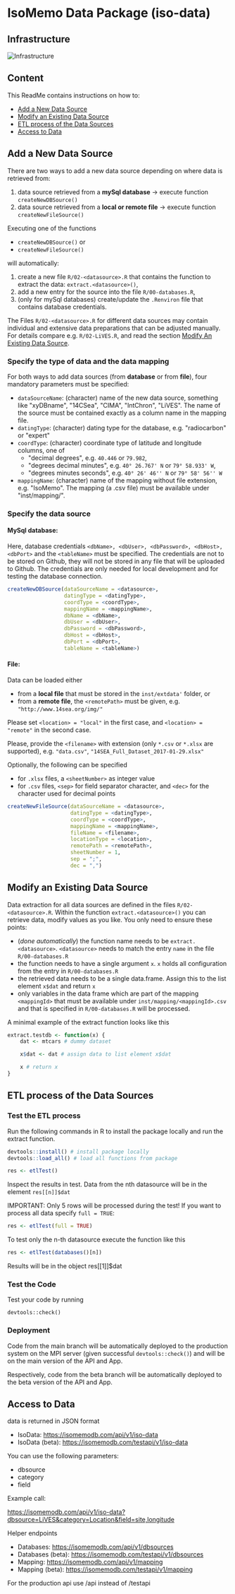 # IsoMemo Data Package (iso-data)

## Infrastructure
![Infrastructure](https://user-images.githubusercontent.com/16759098/216335554-864c2d9b-0200-48f5-b6b7-975f66b1fe74.png)

## Content

This ReadMe contains instructions on how to:

- [Add a New Data Source](#add-a-new-data-source)
- [Modify an Existing Data Source](#modify-an-existing-data-source)
- [ETL process of the Data Sources](#etl-process-of-the-data-sources)
- [Access to Data](#access-to-data)

## Add a New Data Source

There are two ways to add a new data source depending on where data is retrieved from:
  
1. data source retrieved from a **mySql database** -> execute function `createNewDBSource()`
2. data source retrieved from a **local or remote file** -> execute function `createNewFileSource()`

Executing one of the functions

- `createNewDBSource()` or 
- `createNewFileSource()`

will automatically:

1. create a new file `R/02-<datasource>.R` that contains the function to extract the data: `extract.<datasource>()`,
2. add a new entry for the source into the file `R/00-databases.R`,
3. (only for mySql databases) create/update the `.Renviron` file that contains database credentials.

The Files `R/02-<datasource>.R` for different data sources may contain individual and extensive data
preparations that can be adjusted manually. For details compare e.g. `R/02-LiVES.R`, and read the 
section [Modify An Existing Data Source](#modify-an-existing-data-source).

### Specify the type of data and the data mapping

For both ways to add data sources (from **database** or from **file**), four mandatory parameters must be specified:

- `dataSourceName`: (character) name of the new data source, something like "xyDBname", "14CSea", "CIMA", "IntChron", "LiVES". The name of the source must be contained exactly as a column name in the mapping file.
- `datingType`: (character) dating type for the database, e.g. "radiocarbon" or "expert"
- `coordType`: (character) coordinate type of latitude and longitude columns, one of
  - "decimal degrees", e.g. `40.446` or `79.982`,
  - "degrees decimal minutes", e.g. `40° 26.767' N` or `79° 58.933' W`,
  - "degrees minutes seconds", e.g. `40° 26' 46'' N` or `79° 58' 56'' W`
- `mappingName`: (character) name of the mapping without file extension, e.g. "IsoMemo". The mapping (a .csv file) must be available under "inst/mapping/".

### Specify the data source

#### MySql database:

Here, database credentials `<dbName>, <dbUser>, <dbPassword>, <dbHost>, <dbPort>` and the 
`<tableName>` must be specified. The credentials are not to be stored on Github, they will not be 
stored in any file that will be uploaded to Github. The credentials are only needed for local
development and for testing the database connection.
   
```r
createNewDBSource(dataSourceName = <datasource>,
                  datingType = <datingType>,
                  coordType = <coordType>,
                  mappingName = <mappingName>,
                  dbName = <dbName>,
                  dbUser = <dbUser>,
                  dbPassword = <dbPassword>,
                  dbHost = <dbHost>,
                  dbPort = <dbPort>,
                  tableName = <tableName>)
```

#### File:

Data can be loaded either

- from a **local file** that must be stored in the `inst/extdata'` folder, or
- from a **remote file**, the `<remotePath>` must be given, e.g. `"http://www.14sea.org/img/"`
 
Please set `<location> = "local"` in the first case, and `<location> = "remote"` in the second case.

Please, provide the `<filename>` with extension (only `*.csv` or `*.xlsx` are supported), e.g. 
`"data.csv"`, `"14SEA_Full_Dataset_2017-01-29.xlsx"`

Optionally, the following can be specified

- for `.xlsx` files, a `<sheetNumber>` as integer value
- for `.csv` files, `<sep>` for field separator character, and `<dec>` for the character used for decimal points
 
```r
createNewFileSource(dataSourceName = <datasource>,
                    datingType = <datingType>,
                    coordType = <coordType>,
                    mappingName = <mappingName>,
                    fileName = <filename>,
                    locationType = <location>,
                    remotePath = <remotePath>,
                    sheetNumber = 1,
                    sep = ";",
                    dec = ",")
```

## Modify an Existing Data Source
Data extraction for all data sources are defined in the files `R/02-<datasource>.R`. Within the function `extract.<datasource>()` you can retrieve data, modify values as you like. You only need to ensure these points:

- (_done automatically_) the function name needs to be `extract.<datasource>`. `<datasource>` needs to match the entry `name` in the file `R/00-databases.R`
- the function needs to have a single argument `x`. `x` holds all configuration from the entry in `R/00-databases.R`
- the retrieved data needs to be a single data.frame. Assign this to the list element `x$dat` and return `x`
- only variables in the data frame which are part of the mapping `<mappingId>` that must be available under `inst/mapping/<mappingId>.csv` and that is specified in `R/00-databases.R` will be processed.

A minimal example of the extract function looks like this

```r
extract.testdb <- function(x) {
    dat <- mtcars # dummy dataset

    x$dat <- dat # assign data to list element x$dat

    x # return x
}
```

## ETL process of the Data Sources

### Test the ETL process

Run the following commands in R to install the package locally and run the extract function.

```r
devtools::install() # install package locally
devtools::load_all() # load all functions from package

res <- etlTest()
```

Inspect the results in test. Data from the nth datasource will be in the element `res[[n]]$dat`

IMPORTANT: Only 5 rows will be processed during the test! If you want to process all data specify `full = TRUE`:

```r
res <- etlTest(full = TRUE)
```

To test only the n-th datasource execute the function like this
```r
res <- etlTest(databases()[n])
```

Results will be in the object res[[1]]$dat

### Test the Code

Test your code by running

```
devtools::check()
```

### Deployment

Code from the main branch will be automatically deployed to the production system on the MPI server (given successful `devtools::check()`) and will be on the main version of the API and App.

Respectively, code from the beta branch will be automatically deployed to the beta version of the API and App.

## Access to Data

data is returned in JSON format

- IsoData: https://isomemodb.com/api/v1/iso-data
- IsoData (beta): https://isomemodb.com/testapi/v1/iso-data

You can use the following parameters:

- dbsource
- category
- field

Example call:

https://isomemodb.com/api/v1/iso-data?dbsource=LiVES&category=Location&field=site,longitude

Helper endpoints

- Databases: https://isomemodb.com/api/v1/dbsources
- Databases (beta): https://isomemodb.com/testapi/v1/dbsources
- Mapping: https://isomemodb.com/api/v1/mapping
- Mapping (beta): https://isomemodb.com/testapi/v1/mapping

For the production api use /api instead of /testapi
